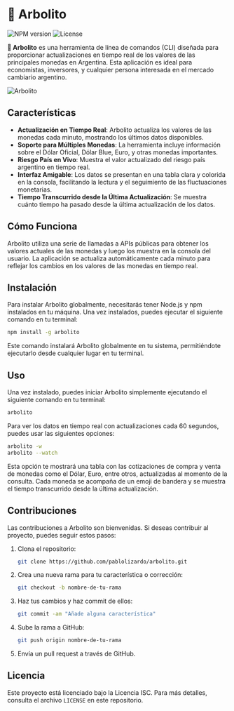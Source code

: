 # 🌳 Arbolito

![NPM version](https://img.shields.io/npm/v/arbolito)
![License](https://img.shields.io/npm/l/arbolito)

**🌳 Arbolito** es una herramienta de línea de comandos (CLI) diseñada para proporcionar actualizaciones en tiempo real de los valores de las principales monedas en Argentina. Esta aplicación es ideal para economistas, inversores, y cualquier persona interesada en el mercado cambiario argentino.

![Arbolito](https://i.postimg.cc/CxbWRVWX/Screenshot-2024-12-03-at-5-57-52-PM.png)

## Características

- **Actualización en Tiempo Real**: Arbolito actualiza los valores de las monedas cada minuto, mostrando los últimos datos disponibles.
- **Soporte para Múltiples Monedas**: La herramienta incluye información sobre el Dólar Oficial, Dólar Blue, Euro, y otras monedas importantes.
- **Riesgo País en Vivo**: Muestra el valor actualizado del riesgo país argentino en tiempo real.
- **Interfaz Amigable**: Los datos se presentan en una tabla clara y colorida en la consola, facilitando la lectura y el seguimiento de las fluctuaciones monetarias.
- **Tiempo Transcurrido desde la Última Actualización**: Se muestra cuánto tiempo ha pasado desde la última actualización de los datos.

## Cómo Funciona

Arbolito utiliza una serie de llamadas a APIs públicas para obtener los valores actuales de las monedas y luego los muestra en la consola del usuario. La aplicación se actualiza automáticamente cada minuto para reflejar los cambios en los valores de las monedas en tiempo real.

## Instalación

Para instalar Arbolito globalmente, necesitarás tener Node.js y npm instalados en tu máquina. Una vez instalados, puedes ejecutar el siguiente comando en tu terminal:

```bash
npm install -g arbolito
```

Este comando instalará Arbolito globalmente en tu sistema, permitiéndote ejecutarlo desde cualquier lugar en tu terminal.

## Uso

Una vez instalado, puedes iniciar Arbolito simplemente ejecutando el siguiente comando en tu terminal:

```bash
arbolito
```

Para ver los datos en tiempo real con actualizaciones cada 60 segundos, puedes usar las siguientes opciones:

```bash
arbolito -w
arbolito --watch

```

Esta opción te mostrará una tabla con las cotizaciones de compra y venta de monedas como el Dólar, Euro, entre otros, actualizadas al momento de la consulta. Cada moneda se acompaña de un emoji de bandera y se muestra el tiempo transcurrido desde la última actualización.

## Contribuciones

Las contribuciones a Arbolito son bienvenidas. Si deseas contribuir al proyecto, puedes seguir estos pasos:

1. Clona el repositorio:
   ```bash
   git clone https://github.com/pablolizardo/arbolito.git
   ```
2. Crea una nueva rama para tu característica o corrección:
   ```bash
   git checkout -b nombre-de-tu-rama
   ```
3. Haz tus cambios y haz commit de ellos:
   ```bash
   git commit -am "Añade alguna característica"
   ```
4. Sube la rama a GitHub:
   ```bash
   git push origin nombre-de-tu-rama
   ```
5. Envía un pull request a través de GitHub.

## Licencia

Este proyecto está licenciado bajo la Licencia ISC. Para más detalles, consulta el archivo `LICENSE` en este repositorio.
